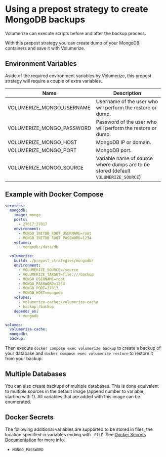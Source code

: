 # Using a prepost strategy to create MongoDB backups

Volumerize can execute scripts before and after the backup process.

With this prepost strategy you can create dump of your MongoDB containers and save it with Volumerize.

## Environment Variables

Aside of the required environment variables by Volumerize, this prepost strategy will require a couple of extra variables.

| Name                      | Description                                                                        |
| ------------------------- | ---------------------------------------------------------------------------------- |
| VOLUMERIZE_MONGO_USERNAME | Username of the user who will perform the restore or dump.                         |
| VOLUMERIZE_MONGO_PASSWORD | Password of the user who will perform the restore or dump.                         |
| VOLUMERIZE_MONGO_HOST     | MongoDB IP or domain.                                                              |
| VOLUMERIZE_MONGO_PORT     | MongoDB port.                                                                      |
| VOLUMERIZE_MONGO_SOURCE   | Variable name of source where dumps are to be stored (default `VOLUMERIZE_SOURCE`) |

## Example with Docker Compose

```YAML
services:
  mongodb:
    image: mongo
    ports:
      - 27017:27017
    environment:
      - MONGO_INITDB_ROOT_USERNAME=root
      - MONGO_INITDB_ROOT_PASSWORD=1234
    volumes:
      - mongodb:/data/db

  volumerize:
    build: ./prepost_strategies/mongodb/
    environment:
      - VOLUMERIZE_SOURCE=/source
      - VOLUMERIZE_TARGET=file:///backup
      - MONGO_USERNAME=root
      - MONGO_PASSWORD=1234
      - MONGO_PORT=27017
      - MONGO_HOST=mongodb
    volumes:
      - volumerize-cache:/volumerize-cache
      - backup:/backup
    depends_on:
      - mongodb

volumes:
  volumerize-cache:
  mongodb:
  backup:
```

Then execute `docker compose exec volumerize backup` to create a backup of your database and `docker compose exec volumerize restore` to restore it from your backup.


## Multiple Databases

You can also create backups of multiple databases. This is done equivalent to multiple sources in the default image (append number to variable, starting with 1). All variables that are added with this image can be enumerated.

## Docker Secrets

The following additional variables are supported to be stored in files, the location specified in variables ending with `_FILE`. See [Docker Secrets Documentation](https://docs.docker.com/engine/swarm/secrets/) for more info.

- `MONGO_PASSWORD`